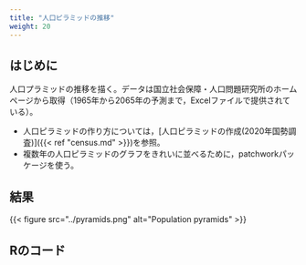 ```yaml
---
title: "人口ピラミッドの推移"
weight: 20
---
```


## はじめに

人口プラミッドの推移を描く。データは国立社会保障・人口問題研究所のホームページから取得（1965年から2065年の予測まで，Excelファイルで提供されている）。

- 人口ピラミッドの作り方については，[人口ピラミッドの作成(2020年国勢調査)]({{< ref "census.md" >}})を参照。
- 複数年の人口ピラミッドのグラフをきれいに並べるために，patchworkパッケージを使う。 

## 結果

{{< figure src="../pyramids.png" alt="Population pyramids" >}}

## Rのコード

<script src="https://gist.github.com/tomokazu518/c4cd5a6808154ba398ff1a1eab209cb7.js?file=population_pyramids.R"></script>